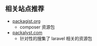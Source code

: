 ## 相关站点推荐

- [packagist.org](https://packagist.org/)
  - composer 资源包 
- [packalyst.com](http://packalyst.com/)
  - 针对性的搜集了 laravel 相关的资源包